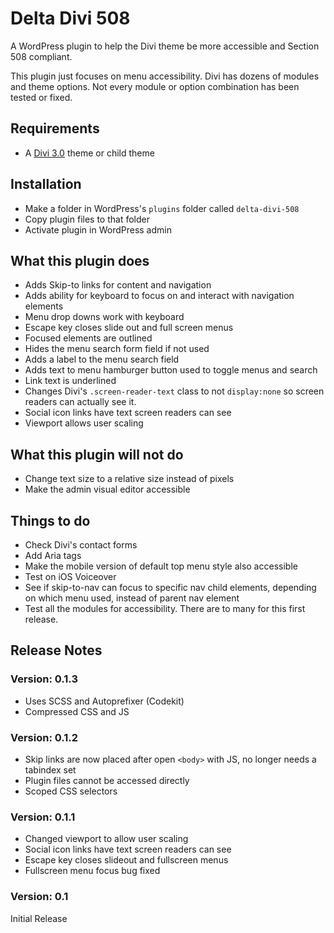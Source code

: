 # Delta Divi 508

A WordPress plugin to help the Divi theme be more accessible and Section 508 compliant.

This plugin just focuses on menu accessibility. Divi has dozens of modules and theme options. Not every module or option combination has been tested or fixed.

## Requirements

* A [Divi 3.0](https://www.elegantthemes.com/gallery/divi/) theme or child theme

## Installation

* Make a folder in WordPress's `plugins` folder called `delta-divi-508`
* Copy plugin files to that folder
* Activate plugin in WordPress admin

## What this plugin does

* Adds Skip-to links for content and navigation
* Adds ability for keyboard to focus on and interact with navigation elements
* Menu drop downs work with keyboard
* Escape key closes slide out and full screen menus
* Focused elements are outlined
* Hides the menu search form field if not used
* Adds a label to the menu search field
* Adds text to menu hamburger button used to toggle menus and search
* Link text is underlined
* Changes Divi's `.screen-reader-text` class to not `display:none` so screen readers can actually see it.
* Social icon links have text screen readers can see
* Viewport allows user scaling

## What this plugin will not do

* Change text size to a relative size instead of pixels
* Make the admin visual editor accessible

## Things to do

* Check Divi's contact forms
* Add Aria tags
* Make the mobile version of default top menu style also accessible
* Test on iOS Voiceover
* See if skip-to-nav can focus to specific nav child elements, depending on which menu used, instead of parent nav element
* Test all the modules for accessibility. There are to many for this first release.

## Release Notes

### Version: 0.1.3

* Uses SCSS and Autoprefixer (Codekit)
* Compressed CSS and JS

### Version: 0.1.2

* Skip links are now placed after open `<body>` with JS, no longer needs a tabindex set
* Plugin files cannot be accessed directly
* Scoped CSS selectors

### Version: 0.1.1

* Changed viewport to allow user scaling
* Social icon links have text screen readers can see
* Escape key closes slideout and fullscreen menus
* Fullscreen menu focus bug fixed

### Version: 0.1

Initial Release

